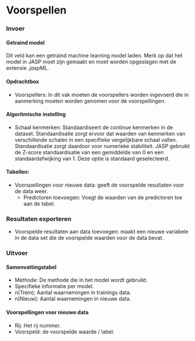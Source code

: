 Voorspellen
===

### Invoer

#### Getraind model
Dit veld kan een getraind machine learning model laden. Merk op dat het model in JASP moet zijn gemaakt en moet worden opgeslagen met de extensie *.jaspML*.

#### Opdrachtbox
- Voorspellers: In dit vak moeten de voorspellers worden ingevoerd die in aanmerking moeten worden genomen voor de voorspellingen.

#### Algoritmische instelling
- Schaal kenmerken: Standaardiseert de continue kenmerken in de dataset. Standaardisatie zorgt ervoor dat waarden van kenmerken van verschillende schalen in een specifieke vergelijkbare schaal vallen. Standaardisatie zorgt daardoor voor numerieke stabiliteit. JASP gebruikt de Z-score standaardisatie van een gemiddelde van 0 en een standaardafwijking van 1. Deze optie is standaard geselecteerd.

#### Tabellen:
- Voorspellingen voor nieuwe data: geeft de voorspelde resultaten voor de data weer.
  - Predictoren toevoegen: Voegt de waarden van de predictoren toe aan de tabel.

### Resultaten exporteren
- Voorspelde resultaten aan data toevoegen: maakt een nieuwe variabele in de data set die de voorspelde waarden voor de data bevat.

### Uitvoer

#### Samenvattingstabel
- Methode: De methode die in het model wordt gebruikt.
- Specifieke informatie per model.
- n(Trein): Aantal waarnemingen in trainings data.
- n(Nieuw): Aantal waarnemingen in nieuwe data.

#### Voorspellingen voor nieuwe data
- Rij: Het rij nummer.
- Voorspeld: de voorspelde waarde / label.
